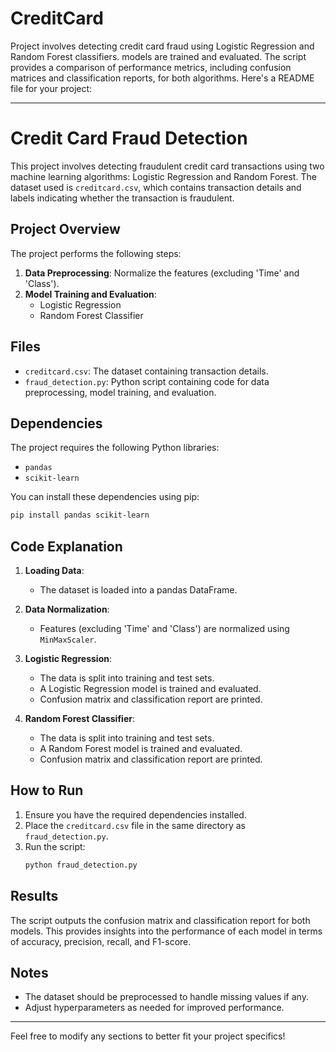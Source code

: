 # CreditCard
Project involves detecting credit card fraud using Logistic Regression and Random Forest classifiers. models are trained and evaluated. The script provides a comparison of performance metrics, including confusion matrices and classification reports, for both algorithms. 
Here's a README file for your project:

---

# Credit Card Fraud Detection

This project involves detecting fraudulent credit card transactions using two machine learning algorithms: Logistic Regression and Random Forest. The dataset used is `creditcard.csv`, which contains transaction details and labels indicating whether the transaction is fraudulent.

## Project Overview

The project performs the following steps:
1. **Data Preprocessing**: Normalize the features (excluding 'Time' and 'Class').
2. **Model Training and Evaluation**:
   - Logistic Regression
   - Random Forest Classifier

## Files

- `creditcard.csv`: The dataset containing transaction details.
- `fraud_detection.py`: Python script containing code for data preprocessing, model training, and evaluation.

## Dependencies

The project requires the following Python libraries:
- `pandas`
- `scikit-learn`

You can install these dependencies using pip:
```bash
pip install pandas scikit-learn
```

## Code Explanation

1. **Loading Data**: 
   - The dataset is loaded into a pandas DataFrame.

2. **Data Normalization**: 
   - Features (excluding 'Time' and 'Class') are normalized using `MinMaxScaler`.

3. **Logistic Regression**:
   - The data is split into training and test sets.
   - A Logistic Regression model is trained and evaluated.
   - Confusion matrix and classification report are printed.

4. **Random Forest Classifier**:
   - The data is split into training and test sets.
   - A Random Forest model is trained and evaluated.
   - Confusion matrix and classification report are printed.

## How to Run

1. Ensure you have the required dependencies installed.
2. Place the `creditcard.csv` file in the same directory as `fraud_detection.py`.
3. Run the script:
   ```bash
   python fraud_detection.py
   ```

## Results

The script outputs the confusion matrix and classification report for both models. This provides insights into the performance of each model in terms of accuracy, precision, recall, and F1-score.

## Notes

- The dataset should be preprocessed to handle missing values if any.
- Adjust hyperparameters as needed for improved performance.

---

Feel free to modify any sections to better fit your project specifics!
